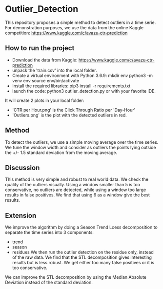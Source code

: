 # Outlier_Detection
This repository proposes a simple method to detect outliers in a time serie.
For demonstration purposes, we use the data from the online Kaggle competition:
https://www.kaggle.com/c/avazu-ctr-prediction

## How to run the project
- Download the data from Kaggle:
https://www.kaggle.com/c/avazu-ctr-prediction
- unpack the 'train.csv' into the local folder.
- Create a virtual environment with Python 3.6.9:
mkdir env
python3 -m venv env
source env/bin/activate
- Install the required libraries:
pip3 install -r requirements.txt
- launch the code:
python3 outlier_detection.py
or with your favorite IDE.

It will create 2 plots in your local folder:
- 'CTR per Hour.png' is the Click Through Ratio per 'Day-Hour'
- 'Outliers.png' is the plot with the detected outliers in red.

## Method

To detect the outliers, we use a simple moving average over the time series.
We tune the window width and consider as outliers the points lying outside the +/- 1.5 standard deviation from the moving average. 

## Discussion

This method is very simple and robust to real world data.
We check the quality of the outliers visually.
Using a window smaller than 5 is too conservative, no outliers are detected, while using a window too large results in false positives.
We find that using 6 as a window give the best results.

## Extension

We improve the algorithm by doing a Season Trend Loess decomposition to separate the time series into 3 components:
- trend
- season
- residues
We then run the outlier detection on the residue only, instead of the raw data.
We find that the STL decomposition gives interesting results but is less robust.
We get either too many false positives or it is too conservative.

We can improve the STL decomposition by using the Median Absolute Deviation instead of the standard deviation.
